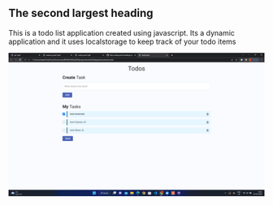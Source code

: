 ## The second largest heading

This is a todo list application created using javascript. Its a dynamic application and it uses localstorage to keep track of your todo items

![my screenshot](./todos_app.png)